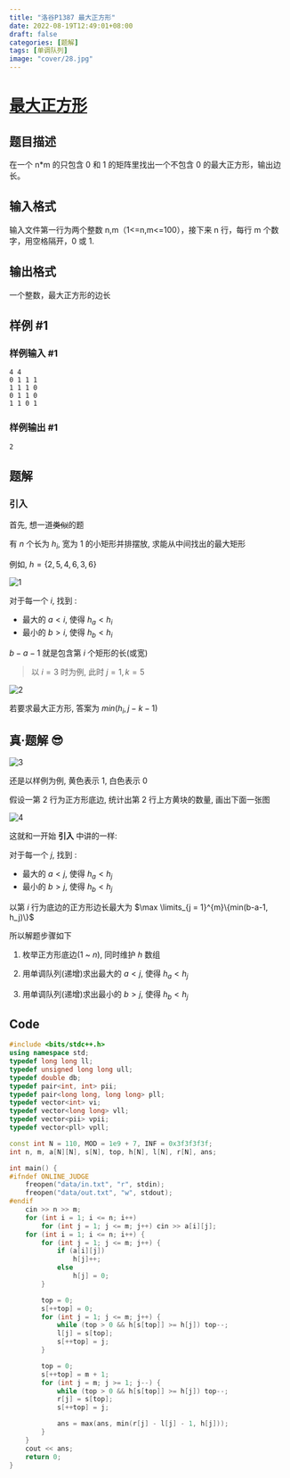 ```yaml
---
title: "洛谷P1387 最大正方形"
date: 2022-08-19T12:49:01+08:00
draft: false
categories: [题解]
tags: [单调队列]
image: "cover/28.jpg"
---
```


# [最大正方形](https://www.luogu.com.cn/problem/P1387)

## 题目描述

在一个 n\*m 的只包含 0 和 1 的矩阵里找出一个不包含 0 的最大正方形，输出边长。

## 输入格式

输入文件第一行为两个整数 n,m（1<=n,m<=100），接下来 n 行，每行 m 个数字，用空格隔开，0 或 1.

## 输出格式

一个整数，最大正方形的边长

## 样例 #1

### 样例输入 #1

```
4 4
0 1 1 1
1 1 1 0
0 1 1 0
1 1 0 1
```

### 样例输出 #1

```
2
```

## 题解

### 引入

首先, 想一道~~类似~~的题

有 $n$ 个长为 $h_i$, 宽为 $1$ 的小矩形并排摆放, 求能从中间找出的最大矩形

例如, $h = \{2, 5, 4, 6, 3, 6\}$

![1](img/luoguP1387-1.png)

对于每一个 $i$, 找到 $:$

-   最大的 $a \lt i$, 使得 $h_a < h_i$
-   最小的 $b \gt i$, 使得 $h_b < h_i$

$b - a - 1$ 就是包含第 $i$ 个矩形的长(或宽)

> 以 $i = 3$ 时为例, 此时 $j = 1, k = 5$

![2](img/luoguP1387-2.png)

若要求最大正方形, 答案为 $min(h_i , j - k - 1)$

## 真·题解 😎

![3](img/luoguP1387-3.png)

还是以样例为例, 黄色表示 $1$, 白色表示 $0$

假设一第 $2$ 行为正方形底边, 统计出第 $2$ 行上方黄块的数量, 画出下面一张图

![4](img/luoguP1387-4.png)

这就和一开始 **引入** 中讲的一样:

对于每一个 $j$, 找到 $:$

-   最大的 $a \lt j$, 使得 $h_a < h_j$
-   最小的 $b \gt j$, 使得 $h_b < h_j$

以第 $i$ 行为底边的正方形边长最大为 $\max \limits_{j = 1}^{m}\{min(b-a-1, h_j)\}$

所以解题步骤如下

1. 枚举正方形底边($1$ ~ $n$), 同时维护 $h$ 数组

2. 用单调队列(递增)求出最大的 $a \lt j$, 使得 $h_a < h_j$

3. 用单调队列(递增)求出最小的 $b \gt j$, 使得 $h_b < h_j$


## Code
```cpp
#include <bits/stdc++.h>
using namespace std;
typedef long long ll;
typedef unsigned long long ull;
typedef double db;
typedef pair<int, int> pii;
typedef pair<long long, long long> pll;
typedef vector<int> vi;
typedef vector<long long> vll;
typedef vector<pii> vpii;
typedef vector<pll> vpll;

const int N = 110, MOD = 1e9 + 7, INF = 0x3f3f3f3f;
int n, m, a[N][N], s[N], top, h[N], l[N], r[N], ans;

int main() {
#ifndef ONLINE_JUDGE
    freopen("data/in.txt", "r", stdin);
    freopen("data/out.txt", "w", stdout);
#endif
    cin >> n >> m;
    for (int i = 1; i <= n; i++)
        for (int j = 1; j <= m; j++) cin >> a[i][j];
    for (int i = 1; i <= n; i++) {
        for (int j = 1; j <= m; j++) {
            if (a[i][j])
                h[j]++;
            else
                h[j] = 0;
        }

        top = 0;
        s[++top] = 0;
        for (int j = 1; j <= m; j++) {
            while (top > 0 && h[s[top]] >= h[j]) top--;
            l[j] = s[top];
            s[++top] = j;
        }

        top = 0;
        s[++top] = m + 1;
        for (int j = m; j >= 1; j--) {
            while (top > 0 && h[s[top]] >= h[j]) top--;
            r[j] = s[top];
            s[++top] = j;

            ans = max(ans, min(r[j] - l[j] - 1, h[j]));
        }
    }
    cout << ans;
    return 0;
}
```

